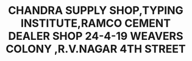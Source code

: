 ---
title: "CHANDRA SUPPLY SHOP,TYPING INSTITUTE,RAMCO CEMENT DEALER SHOP 24-4-19 WEAVERS COLONY ,R.V.NAGAR 4TH STREET "
url: /rajahmundry/chandra-supply-shop-typing-institute-ramco-cement-dealer-shop-24-4-19-weavers-colony-r-v-nagar-4th-street/
shop: Einkaufszentrum
---